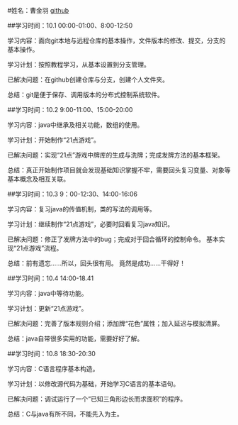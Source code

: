 #姓名：曹金羽
[github](https://github.com/ruined404cjy/cjy "存放代码的github仓库")


##学习时间：10.1  00:00-01:00、8:00-12:50

学习内容：面向git本地与远程仓库的基本操作，文件版本的修改、提交，分支的基本操作。

学习计划：按照教程学习，从基本设置到分支管理。

已解决问题：在github创建仓库与分支，创建个人文件夹。

总结：git是便于保存、调用版本的分布式控制系统软件。


##学习时间：10.2  9:00-11:00、15:00-20:00

学习内容：java中继承及相关功能，数组的使用。

学习计划：开始制作“21点游戏”。

已解决问题：实现“21点”游戏中牌库的生成与洗牌；完成发牌方法的基本框架。

总结：真正开始制作项目就会发现基础知识掌握不牢，需要回头复习变量、对象等基本概念及相互关联。

##学习时间：10.3  9：00-12:30、14:00-16:06

学习内容：复习java的传值机制，类的写法的调用等。

学习计划：继续制作“21点游戏”，必要时回看复习java知识。

已解决问题：修正了发牌方法中的bug；完成对于回合循环的控制命令。
           基本实现“21点游戏”流程。

总结：前有遗忘……所以，回头很有用。
        竟然是成功……干得好！

##学习时间：10.4  14:00-18.41

学习内容：java中等待功能。

学习计划：更新“21点游戏”。

已解决问题：完善了版本规则介绍；添加牌“花色”属性；加入延迟与模拟清屏。

总结：java自带很多实用的功能，需要好好了解。
        
##学习时间：10.8  18:30-20:30

学习内容：C语言程序基本构造。

学习计划：以修改源代码为基础，开始学习C语言的基本语句。

已解决问题：调试运行了一个“已知三角形边长而求面积”的程序。

总结：C与java有所不同，不能先入为主。
